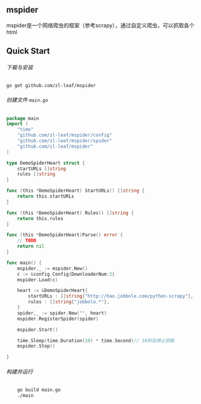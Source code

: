## mspider
mspider是一个网络爬虫的框架（参考scrapy），通过自定义爬虫，可以抓取各个html
## Quick Start
###### 下载与安装
    go get github.com/zl-leaf/mspider

###### 创建文件 `main.go`
```go
package main
import (
    "time"
    "github.com/zl-leaf/mspider/config"
    "github.com/zl-leaf/mspider/spider"
    "github.com/zl-leaf/mspider"
)

type DemoSpiderHeart struct {
    startURLs []string
    rules []string
}

func (this *DemoSpiderHeart) StartURLs() []string {
    return this.startURLs
}

func (this *DemoSpiderHeart) Rules() []string {
    return this.rules
}

func (this *DemoSpiderHeart)Parse() error {
    // TODO
    return nil
}

func main() {
    mspider,_ := mspider.New()
    c := &config.Config{DownloaderNum:2}
    mspider.Load(c)

    heart := &DemoSpiderHeart{
        startURLs : []string{"http://hao.jobbole.com/python-scrapy"},
        rules : []string{"jobbole.*"},
    }
    spider,_ := spider.New("", heart)
    mspider.RegisterSpider(spider)

    mspider.Start()

    time.Sleep(time.Duration(10) * time.Second)// 10秒后停止抓取
    mspider.Stop()

}
```

###### 构建并运行
```bash
    go build main.go
    ./main
```
